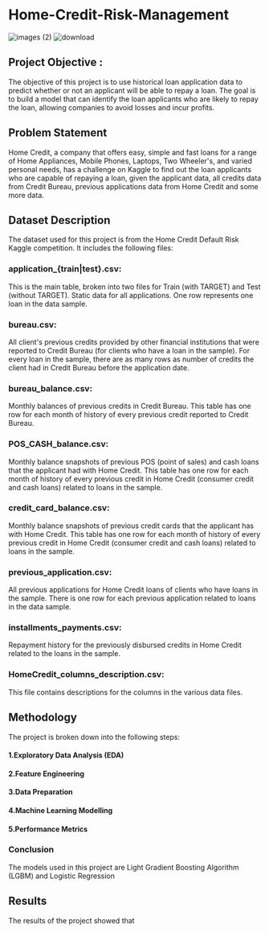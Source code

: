 # Home-Credit-Risk-Management
![images (2)](https://user-images.githubusercontent.com/110838853/211742625-8dec7141-1e7e-41c7-9dc8-0d3cb47ae279.jpg)                     ![download](https://user-images.githubusercontent.com/110838853/211743116-c221bd4a-034a-4faf-88c4-434425a279c7.png)

## Project Objective :
The objective of this project is to use historical loan application data to predict whether or not an applicant will be able to repay a loan. The goal is to build a model that can identify the loan applicants who are likely to repay the loan, allowing companies to avoid losses and incur profits.

## Problem Statement
Home Credit, a company that offers easy, simple and fast loans for a range of Home Appliances, Mobile Phones, Laptops, Two Wheeler's, and varied personal needs, has a challenge on Kaggle to find out the loan applicants who are capable of repaying a loan, given the applicant data, all credits data from Credit Bureau, previous applications data from Home Credit and some more data.

## Dataset Description
The dataset used for this project is from the Home Credit Default Risk Kaggle competition. It includes the following files:

### application_{train|test}.csv: 
This is the main table, broken into two files for Train (with TARGET) and Test (without TARGET). Static data for all applications. One row represents one loan in the data sample.

### bureau.csv: 
All client's previous credits provided by other financial institutions that were reported to Credit Bureau (for clients who have a loan in the sample). For every loan in the sample, there are as many rows as number of credits the client had in Credit Bureau before the application date.

### bureau_balance.csv: 
Monthly balances of previous credits in Credit Bureau. This table has one row for each month of history of every previous credit reported to Credit Bureau.

### POS_CASH_balance.csv: 
Monthly balance snapshots of previous POS (point of sales) and cash loans that the applicant had with Home Credit. This table has one row for each month of history of every previous credit in Home Credit (consumer credit and cash loans) related to loans in the sample.

### credit_card_balance.csv: 
Monthly balance snapshots of previous credit cards that the applicant has with Home Credit. This table has one row for each month of history of every previous credit in Home Credit (consumer credit and cash loans) related to loans in the sample.

### previous_application.csv: 
All previous applications for Home Credit loans of clients who have loans in the sample. There is one row for each previous application related to loans in the data sample.

### installments_payments.csv: 
Repayment history for the previously disbursed credits in Home Credit related to the loans in the sample.

### HomeCredit_columns_description.csv:
This file contains descriptions for the columns in the various data files.

## Methodology
The project is broken down into the following steps:

#### 1.Exploratory Data Analysis (EDA)
#### 2.Feature Engineering
#### 3.Data Preparation
#### 4.Machine Learning Modelling
#### 5.Performance Metrics

### Conclusion
The models used in this project are Light Gradient Boosting Algorithm (LGBM) and Logistic Regression

## Results
The results of the project showed that

